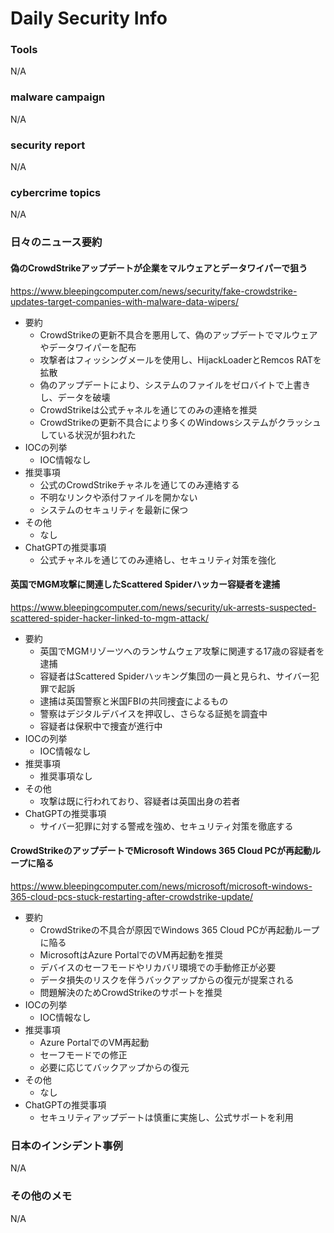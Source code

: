 # Daily Security Info

### Tools
N/A

### malware campaign
N/A

### security report
N/A

### cybercrime topics
N/A

### 日々のニュース要約

#### 偽のCrowdStrikeアップデートが企業をマルウェアとデータワイパーで狙う
https://www.bleepingcomputer.com/news/security/fake-crowdstrike-updates-target-companies-with-malware-data-wipers/

- 要約
    - CrowdStrikeの更新不具合を悪用して、偽のアップデートでマルウェアやデータワイパーを配布
    - 攻撃者はフィッシングメールを使用し、HijackLoaderとRemcos RATを拡散
    - 偽のアップデートにより、システムのファイルをゼロバイトで上書きし、データを破壊
    - CrowdStrikeは公式チャネルを通じてのみの連絡を推奨
    - CrowdStrikeの更新不具合により多くのWindowsシステムがクラッシュしている状況が狙われた
- IOCの列挙
    - IOC情報なし
- 推奨事項
    - 公式のCrowdStrikeチャネルを通じてのみ連絡する
    - 不明なリンクや添付ファイルを開かない
    - システムのセキュリティを最新に保つ
- その他
    - なし
- ChatGPTの推奨事項
    - 公式チャネルを通じてのみ連絡し、セキュリティ対策を強化

#### 英国でMGM攻撃に関連したScattered Spiderハッカー容疑者を逮捕
https://www.bleepingcomputer.com/news/security/uk-arrests-suspected-scattered-spider-hacker-linked-to-mgm-attack/

- 要約
    - 英国でMGMリゾーツへのランサムウェア攻撃に関連する17歳の容疑者を逮捕
    - 容疑者はScattered Spiderハッキング集団の一員と見られ、サイバー犯罪で起訴
    - 逮捕は英国警察と米国FBIの共同捜査によるもの
    - 警察はデジタルデバイスを押収し、さらなる証拠を調査中
    - 容疑者は保釈中で捜査が進行中
- IOCの列挙
    - IOC情報なし
- 推奨事項
    - 推奨事項なし
- その他
    - 攻撃は既に行われており、容疑者は英国出身の若者
- ChatGPTの推奨事項
    - サイバー犯罪に対する警戒を強め、セキュリティ対策を徹底する

#### CrowdStrikeのアップデートでMicrosoft Windows 365 Cloud PCが再起動ループに陥る
https://www.bleepingcomputer.com/news/microsoft/microsoft-windows-365-cloud-pcs-stuck-restarting-after-crowdstrike-update/

- 要約
    - CrowdStrikeの不具合が原因でWindows 365 Cloud PCが再起動ループに陥る
    - MicrosoftはAzure PortalでのVM再起動を推奨
    - デバイスのセーフモードやリカバリ環境での手動修正が必要
    - データ損失のリスクを伴うバックアップからの復元が提案される
    - 問題解決のためCrowdStrikeのサポートを推奨
- IOCの列挙
    - IOC情報なし
- 推奨事項
    - Azure PortalでのVM再起動
    - セーフモードでの修正
    - 必要に応じてバックアップからの復元
- その他
    - なし
- ChatGPTの推奨事項
    - セキュリティアップデートは慎重に実施し、公式サポートを利用

### 日本のインシデント事例
N/A

### その他のメモ
N/A